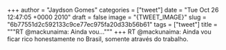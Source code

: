 
+++
author = "Jaydson Gomes"
categories = ["tweet"]
date = "Tue Oct 26 12:47:05 +0000 2010"
draft = false
image = "{TWEET_IMAGE}"
slug = "6b77551d2c592133c9ce77ec975fa20d33b56b61"
tags = ["tweet"]
title = """RT @mackunaima: Ainda vou..."""
+++
RT @mackunaima: Ainda vou ficar rico honestamente no Brasil, somente através do trabalho.
